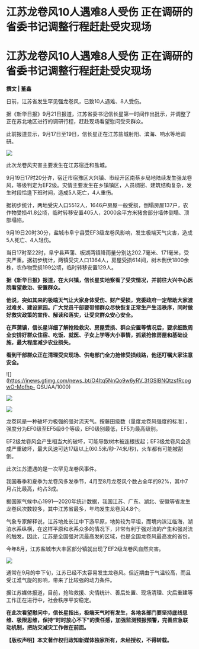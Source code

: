 # 江苏龙卷风10人遇难8人受伤 正在调研的省委书记调整行程赶赴受灾现场

# 江苏龙卷风10人遇难8人受伤 正在调研的省委书记调整行程赶赴受灾现场

**撰文 | 董鑫**

日前，江苏省发生罕见强龙卷风，已致10人遇难、8人受伤。

据《新华日报》9月21日报道，江苏省委书记信长星第一时间作出批示，并调整了正在苏北地区进行的调研行程，赶赴现场看望慰问受灾群众。

此前报道显示，9月17日至19日，信长星正在江苏盐城射阳、滨海、响水等地调研。

![](https://inews.gtimg.com/news_bt/OBVAT1RKj9CAjPRtbuKMIKG5eEdcRYpNenLnR3OlCDBxMAA/1000)

此次龙卷风灾害主要发生在江苏宿迁和盐城。

9月19日17时20分许，宿迁市宿豫区大兴镇、市经开区南蔡乡局地陆续发生强龙卷风，等级判定为EF2级。灾情主要发生在乡镇镇区，人员稠密、建筑结构复杂，发生时段恰逢下班时间，造成5人死亡，4人重伤。

据初步统计，两地受灾人口5512人，1646户房屋一般受损，倒塌房屋137户，农作物受损41.8公顷，临时转移安置405人，2000余平方米猪舍部分墙体倒塌、顶部塌陷。

9月19日20时30分，盐城市阜宁县受EF3级龙卷风影响，发生极端天气灾害，造成5人死亡、4人轻伤。

当日17时至22时，阜宁县芦蒲、板湖两镇降雨量分别达202.7毫米、171毫米，受灾严重。据初步统计，两镇受灾人口1364人，房屋受损614间，树木倒伏1800余株，农作物受损199公顷，临时转移安置129人。

**据《新华日报》报道，在大兴镇，信长星实地察看了受灾情况，并前往大兴中心医院看望救治、安置群众。**

**他说，突如其来的极端天气让大家身体受伤、财产受损，党委政府一定帮助大家渡过难关、建设家园。广大党员干部要带领群众尽快恢复正常生产生活秩序，同时做好救灾政策的宣传、解读和落实，让受灾群众安心安全。**

**在芦蒲镇，信长星详细了解抢险救灾、房屋受损、群众安置等情况后，要求细致周全安排好群众住宿、吃饭、就医、子女上学等大小事情，抓紧抢修房屋和基础设施，最大程度减少农业损失。**

**看到干部群众正在清理受灾现场、供电部门全力抢修受损线路，他还叮嘱大家注意安全。**

![](https://inews.gtimg.com/news_bt/O4Itq5NnQo9w6yRV_3fGSlBNQtzsfRcpgwO-Mofhp-
QSUAA/1000)

![](https://inews.gtimg.com/news_bt/OT19oKrMBfoKl4aoLpqDGmKpDSZ7Gmrl2fN5ZlYOZ9cfQAA/1000)

![](https://inews.gtimg.com/news_bt/Ocelvaf_zSjzCIVUovwpnAo50-PyJYuRWdhYQzIqeeeuMAA/1000)

龙卷风是一种破坏力极强的强对流天气。按藤田级数（量度龙卷风强度的标准），强度分为EF0级至EF5级6个等级，EF0级别最低，EF5为最高级别。

EF2级龙卷风会产生相当大的破坏，可能导致树木被连根拔起；EF3级龙卷风会造成严重破坏，最大风速可达17级以上(60.5米/秒-74米/秒)，火车都有可能被刮倒。

此次江苏遭遇的是一次罕见龙卷风事件。

我国春季和夏季为龙卷风多发季节，4月至8月龙卷风个数占全年的92%，其中7月占比最高，约占3成。

据国家气候中心1991—2020年统计数据，我国江苏、广东、湖北、安徽等省发生龙卷风次数较多，其中江苏省最多，年均发生龙卷风4.8个。

气象专家解释说，江苏地处长江中下游平原，地势较为平坦，而境内滨江临海，湖泊水系纵横，在这样平原和水系众多的情况下，非常有利于强对流的产生和强对流的触发。因此，江苏是全国强对流最高发的区域，也是全国龙卷风最高发的省份。

今年8月，江苏盐城市大丰区部分镇就出现了EF2级龙卷风自然灾害。

![](https://inews.gtimg.com/news_bt/O4tQ1XneGLpjX6O6_N0ztv_uNWjdhbSUV8DCEzg76elFsAA/1000)

通常在9月的中下旬，江苏已经不太容易发生龙卷风。但近期由于气温较高，而且受江淮气旋的影响，带来了比较强的动力条件。

据江苏媒体报道，目前，抢险救援、灾情统计、善后处置、现场清理、灾后重建等工作正在进行中，社会秩序平安稳定。

**在此次看望慰问中，信长星指出，极端天气时有发生，各地各部门要坚持底线思维、极限思维，保持“时时放心不下”的责任感，加强监测预报预警，完善应急联动机制，把防灾减灾工作做在前面。**

**【版权声明】本文著作权归政知新媒体独家所有，未经授权，不得转载。**

